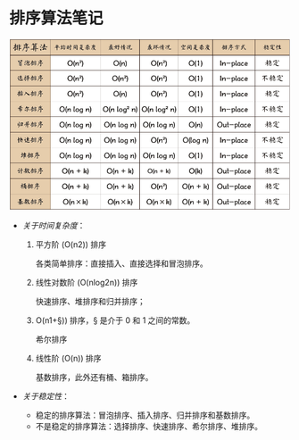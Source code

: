 # 排序算法笔记

![soringMap](sort.png "the learn sorting map")

* *关于时间复杂度*：

    1. 平方阶 (O(n2)) 排序

        各类简单排序：直接插入、直接选择和冒泡排序。

    2. 线性对数阶 (O(nlog2n)) 排序

        快速排序、堆排序和归并排序；

    3. O(n1+§)) 排序，§ 是介于 0 和 1 之间的常数。

        希尔排序

    4. 线性阶 (O(n)) 排序

        基数排序，此外还有桶、箱排序。

* *关于稳定性*：
    * 稳定的排序算法：冒泡排序、插入排序、归并排序和基数排序。
    * 不是稳定的排序算法：选择排序、快速排序、希尔排序、堆排序。